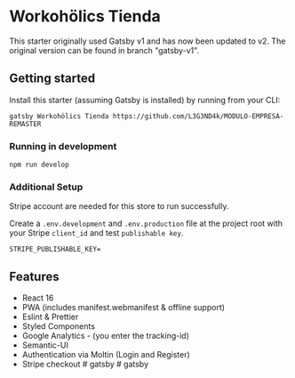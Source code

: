 # Workohölics Tienda

This starter originally used Gatsby v1 and has now been updated to v2. The
original version can be found in branch "gatsby-v1".

## Getting started

Install this starter (assuming Gatsby is installed) by running from your CLI:

`gatsby Workohölics Tienda https://github.com/L3G3ND4k/MODULO-EMPRESA-REMASTER`

### Running in development

`npm run develop`

### Additional Setup

Stripe account are needed for this store to run successfully.

Create a `.env.development` and `.env.production` file at the project root with
your Stripe `client_id` and test `publishable key`.

```dosini
STRIPE_PUBLISHABLE_KEY=
```

## Features

- React 16
- PWA (includes manifest.webmanifest & offline support)
- Eslint & Prettier
- Styled Components
- Google Analytics - (you enter the tracking-id)
- Semantic-UI
- Authentication via Moltin (Login and Register)
- Stripe checkout
#   g a t s b y  
 #   g a t s b y  
 